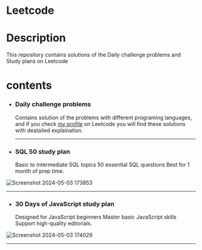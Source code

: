 # Leetcode

# Description
This repository contains solutions of the Daily challenge problems and Study plans on Leetcode

# contents
- ### Daily challenge problems
  Contains solution of the problems with different programing languages, and if you check [my profile](https://leetcode.com/u/khaledkamr/) on Leetcode you will find these solutions with deatailed explaination.
  <hr>

- ### SQL 50 study plan
  Basic to intermediate SQL topics 50 essential SQL questions Best for 1 month of prep time.
  
![Screenshot 2024-05-03 173853](https://github.com/khaledkamr/Leetcode/assets/94804298/4e564fe6-0664-43e0-9611-901519bb14c3)
<hr>

- ### 30 Days of JavaScript study plan
  Designed for JavaScript beginners Master basic JavaScript skills Support high-quality editorials.

![Screenshot 2024-05-03 174029](https://github.com/khaledkamr/Leetcode/assets/94804298/c4b3adcc-51fa-4280-89c2-d1d93a5e7b02)
<hr>

